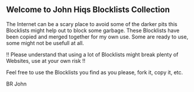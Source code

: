 ## Welcome to John Hiqs Blocklists Collection

The Internet can be a scary place to avoid some of the darker pits this Blocklists might help out to block some garbage. 
These Blocklists have been copied and merged together for my own use. Some are ready to use, some might not be usefull at all. 

!! Please understand that using a lot of Blocklists might break plenty of Websites, use at your own risk !!

Feel free to use the Blocklists you find as you please, fork it, copy it, etc. 

BR John


